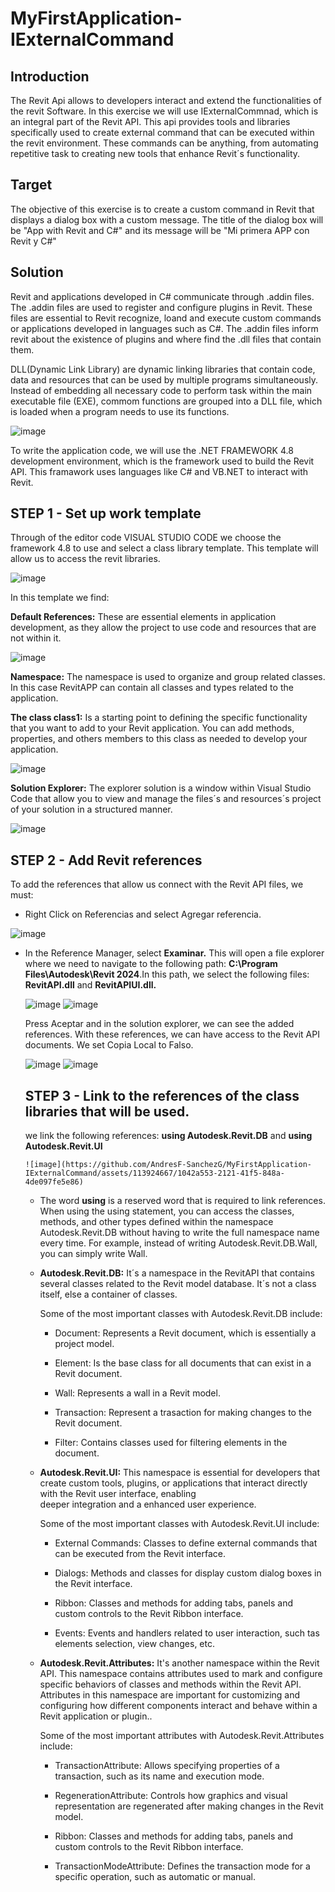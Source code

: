 # MyFirstApplication-IExternalCommand

## Introduction

The Revit Api allows to developers interact and extend the functionalities of the revit Software.
In this exercise we will use IExternalCommnad, which is an integral part of the Revit API. This api provides tools and libraries specifically used to create external command that can be executed within the revit environment.
These commands can be anything, from automating repetitive task to creating new tools that enhance Revit´s functionality.

## Target

The objective of this exercise is to create a custom command in Revit that displays a dialog box with a custom message. 
The title of the dialog box will be "App with Revit and C#" and its message will be "Mi primera APP con Revit y C#"

## Solution

Revit and applications developed in C# communicate through .addin files.
The .addin files are used to register and configure plugins in Revit. These files are essential to Revit recognize, loand and execute custom commands or applications developed in languages such as C#.
The .addin files inform revit about the existence of plugins and where find the .dll files that contain them.

DLL(Dynamic Link Library) are dynamic linking libraries that contain code, data and resources that can be used by multiple programs simultaneously. Instead of embedding all necessary code to perform task within the main executable file (EXE), commom functions are grouped into a DLL file, which is loaded when a program needs to use its functions.

![image](https://github.com/AndresF-SanchezG/MyFirstApplication-IExternalCommand/assets/113924667/b5cb7679-dba5-4dd6-8493-bb6023cb8c87)

To write the application code, we will use the .NET FRAMEWORK 4.8 development environment, which is the framework used to build the Revit API. This framawork uses languages like C# and VB.NET to interact with Revit.

## STEP 1 - Set up work template

Through of the editor code VISUAL STUDIO CODE we choose the framework 4.8 to use and select a class library template. This template will allow us to access the revit libraries.

![image](https://github.com/AndresF-SanchezG/MyFirstApplication-IExternalCommand/assets/113924667/c500500a-88ed-4bcf-aea4-b72e05c93f1c)

In this template we find:

  **Default References:** These are essential elements in application development, as they allow the project to use code and resources that are not within it.

  ![image](https://github.com/AndresF-SanchezG/MyFirstApplication-IExternalCommand/assets/113924667/7154ac33-4b18-4198-a7ac-a5cb0799f65e)

  **Namespace:** The namespace is used to organize and group related classes. In this case RevitAPP can contain all classes and types related to the application.

  **The class class1:** Is a starting point to defining the specific functionality that you want to add to your Revit application. You can add methods, properties, and others members to this class as needed to develop your application.

  ![image](https://github.com/AndresF-SanchezG/MyFirstApplication-IExternalCommand/assets/113924667/2a50ad86-b97a-4187-b141-a8d5295f6799)

  **Solution Explorer:** The explorer solution is a window within Visual Studio Code that allow you to view and manage the files´s and resources´s project of your solution in a structured manner.

  ![image](https://github.com/AndresF-SanchezG/MyFirstApplication-IExternalCommand/assets/113924667/2272a4b7-c21c-4ed0-a23e-82bcbc8eedfe)

  ## STEP 2 - Add Revit references

  To add the references that allow us connect with the Revit API files, we must:

   - Right Click on Referencias and select Agregar referencia.

   ![image](https://github.com/AndresF-SanchezG/MyFirstApplication-IExternalCommand/assets/113924667/05a8a1c5-4548-40cc-a864-8c24cdfe16ff)

   - In the Reference Manager, select **Examinar.** This will open a file explorer where we need to navigate to the following path: **C:\Program Files\Autodesk\Revit 2024**.In this path, we select the following files: **RevitAPI.dll** and **RevitAPIUI.dll.**
     

     ![image](https://github.com/AndresF-SanchezG/MyFirstApplication-IExternalCommand/assets/113924667/eac18fe8-e9c0-48f2-8ca7-498642c83b46)
     ![image](https://github.com/AndresF-SanchezG/MyFirstApplication-IExternalCommand/assets/113924667/a3f9794a-5cc8-460e-8df7-5a6016829cec)

     Press Aceptar and in the solution explorer, we can see the added references. With these references, we can have access to the Revit API documents. We set Copia Local to Falso.

     ![image](https://github.com/AndresF-SanchezG/MyFirstApplication-IExternalCommand/assets/113924667/7731dd67-77fc-4468-88b4-429e7cf62f20)
     ![image](https://github.com/AndresF-SanchezG/MyFirstApplication-IExternalCommand/assets/113924667/fa183e5a-76b1-47e3-8e47-952f555de233)

      ## STEP 3 - Link to the references of the class libraries that will be used.

     we link the following references: **using Autodesk.Revit.DB** and **using Autodesk.Revit.UI**

         ![image](https://github.com/AndresF-SanchezG/MyFirstApplication-IExternalCommand/assets/113924667/1042a553-2121-41f5-848a-4de097fe5e86)

     - The word **using** is a reserved word that is required to link references. When using the using statement, you can access the classes, methods, and other types defined within the namespace Autodesk.Revit.DB without having to write the full namespace name every time. For example, instead of writing Autodesk.Revit.DB.Wall, you can simply write Wall.
       
     - **Autodesk.Revit.DB:** It´s a namespace in the RevitAPI that contains several classes related to the Revit model database. It´s not a class itself, else a container of classes.

       Some of the most important classes with Autodesk.Revit.DB include:

        - Document: Represents a Revit document, which is essentially a project model.
          
        - Element: Is the base class for all documents that can exist in a Revit document.
          
        - Wall: Represents a wall in a Revit model.
          
        - Transaction: Represent a trasaction for making changes to the Revit document.
          
        - Filter: Contains classes used for filtering elements in the document.
      
     - **Autodesk.Revit.UI:** This namespace is essential for developers that create custom tools, plugins, or applications that interact directly with the Revit user interface, enabling   
      deeper integration and a enhanced user experience.
    
       Some of the most important classes with Autodesk.Revit.UI include:

        - External Commands: Classes to define external commands that can be executed from the Revit interface.

        - Dialogs: Methods and classes for display custom dialog boxes in the Revit interface.

        - Ribbon: Classes and methods for adding tabs, panels and custom controls to the Revit Ribbon interface.

        - Events: Events and handlers related to user interaction, such tas elements selection, view changes, etc.

     - **Autodesk.Revit.Attributes:** It's another namespace within the Revit API. This namespace contains attributes used to mark and configure specific behaviors of classes and methods within the Revit API. Attributes in this namespace are important for customizing and configuring how different components interact and behave within a Revit application or plugin..
    
       Some of the most important attributes with Autodesk.Revit.Attributes include:

        - TransactionAttribute: Allows specifying properties of a transaction, such as its name and execution mode.

        - RegenerationAttribute: Controls how graphics and visual representation are regenerated after making changes in the Revit model.

        - Ribbon: Classes and methods for adding tabs, panels and custom controls to the Revit Ribbon interface.

        - TransactionModeAttribute: Defines the transaction mode for a specific operation, such as automatic or manual.




    
 


    





